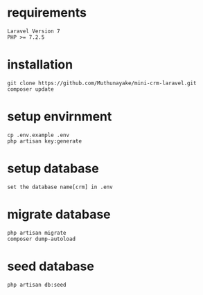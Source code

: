 # requirements
    Laravel Version 7
    PHP >= 7.2.5
# installation
    git clone https://github.com/Muthunayake/mini-crm-laravel.git
    composer update
# setup envirnment
    cp .env.example .env
    php artisan key:generate
# setup database
    set the database name[crm] in .env
# migrate database  
    php artisan migrate
    composer dump-autoload
# seed database  
    php artisan db:seed

